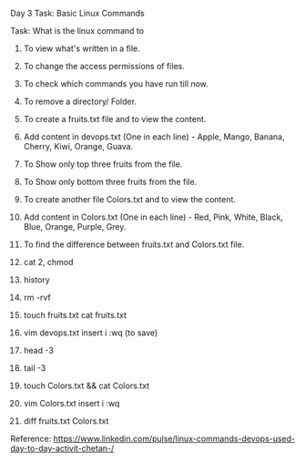 Day 3 Task: Basic Linux Commands

Task: What is the linux command to

1. To view what's written in a file.
2. To change the access permissions of files.
3. To check which commands you have run till now.
4. To remove a directory/ Folder.
5. To create a fruits.txt file and to view the content.
6. Add content in devops.txt (One in each line) - Apple, Mango, Banana, Cherry, Kiwi, Orange, Guava.
7. To Show only top three fruits from the file.
8. To Show only bottom three fruits from the file.
9. To create another file Colors.txt and to view the content.
10. Add content in Colors.txt (One in each line) - Red, Pink, White, Black, Blue, Orange, Purple, Grey.
11. To find the difference between fruits.txt and Colors.txt file.



1. cat<filename>
2, chmod <filename>
3. history
4. rm -rvf <filename>
5. touch fruits.txt
   cat fruits.txt
6. vim devops.txt
    insert i
    :wq (to save)
7. head -3 <filename>
8. tail -3 <filename>
9. touch Colors.txt && cat Colors.txt
10. vim Colors.txt
    insert i
    :wq
11. diff fruits.txt Colors.txt



Reference: https://www.linkedin.com/pulse/linux-commands-devops-used-day-to-day-activit-chetan-/
